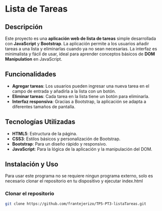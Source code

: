 # Lista de Tareas

## Descripción

Este proyecto es una **aplicación web de lista de tareas** simple desarrollada con **JavaScript** y **Bootstrap**. La aplicación permite a los usuarios añadir tareas a una lista y eliminarlas cuando ya no sean necesarias. La interfaz es minimalista y fácil de usar, ideal para aprender conceptos básicos de **DOM Manipulation** en JavaScript.

## Funcionalidades

- **Agregar tareas**: Los usuarios pueden ingresar una nueva tarea en el campo de entrada y añadirla a la lista con un botón.
- **Eliminar tareas**: Cada tarea en la lista tiene un botón para eliminarla.
- **Interfaz responsiva**: Gracias a Bootstrap, la aplicación se adapta a diferentes tamaños de pantalla.

## Tecnologías Utilizadas

- **HTML5**: Estructura de la página.
- **CSS3**: Estilos básicos y personalización de Bootstrap.
- **Bootstrap**: Para un diseño rápido y responsivo.
- **JavaScript**: Para la lógica de la aplicación y la manipulación del DOM.

## Instalación y Uso

Para usar este programa no se requiere ningun programa externo, solo es necesario clonar el repositorio en tu dispositivo y ejecutar index.html

### Clonar el repositorio
```bash
git clone https://github.com/frantejerizo/TP5-PT3-listaTareas.git
